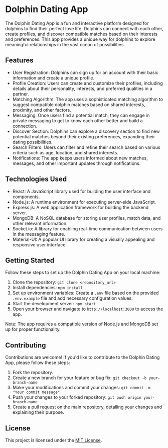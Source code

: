 # Dolphin Dating App

The Dolphin Dating App is a fun and interactive platform designed for dolphins to find their perfect love life. Dolphins can connect with each other, create profiles, and discover compatible matches based on their interests and preferences. This app provides a unique way for dolphins to explore meaningful relationships in the vast ocean of possibilities.

## Features

- User Registration: Dolphins can sign up for an account with their basic information and create a unique profile.
- Profile Creation: Users can create and customize their profiles, including details about their personality, interests, and preferred qualities in a partner.
- Matching Algorithm: The app uses a sophisticated matching algorithm to suggest compatible dolphin matches based on shared interests, proximity, and other factors.
- Messaging: Once users find a potential match, they can engage in private messaging to get to know each other better and build a connection.
- Discover Section: Dolphins can explore a discovery section to find new potential matches beyond their existing preferences, expanding their dating possibilities.
- Search Filters: Users can filter and refine their search based on various criteria such as age, location, and shared interests.
- Notifications: The app keeps users informed about new matches, messages, and other important updates through notifications.

## Technologies Used

- React: A JavaScript library used for building the user interface and components.
- Node.js: A runtime environment for executing server-side JavaScript.
- Express.js: A web application framework for building the backend server.
- MongoDB: A NoSQL database for storing user profiles, match data, and other relevant information.
- Socket.io: A library for enabling real-time communication between users in the messaging feature.
- Material-UI: A popular UI library for creating a visually appealing and responsive user interface.

## Getting Started

Follow these steps to set up the Dolphin Dating App on your local machine:

1. Clone the repository: `git clone <repository_url>`
2. Install dependencies: `npm install`
3. Set up environment variables: Create a `.env` file based on the provided `.env.example` file and add necessary configuration values.
4. Start the development server: `npm start`
5. Open your browser and navigate to `http://localhost:3000` to access the app.

Note: The app requires a compatible version of Node.js and MongoDB set up for proper functionality.

## Contributing

Contributions are welcome! If you'd like to contribute to the Dolphin Dating App, please follow these steps:

1. Fork the repository.
2. Create a new branch for your feature or bug fix: `git checkout -b your-branch-name`
3. Make your modifications and commit your changes: `git commit -m "Your commit message"`
4. Push your changes to your forked repository: `git push origin your-branch-name`
5. Create a pull request on the main repository, detailing your changes and explaining their purpose.

## License

This project is licensed under the [MIT License](LICENSE).
